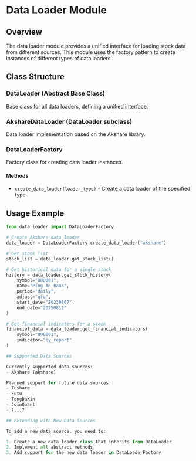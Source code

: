 # Data Loader Module

## Overview

The data loader module provides a unified interface for loading stock data from different sources. This module uses the factory pattern to create instances of different types of data loaders.

## Class Structure

### DataLoader (Abstract Base Class)
Base class for all data loaders, defining a unified interface.

### AkshareDataLoader (DataLoader subclass)
Data loader implementation based on the Akshare library.

### DataLoaderFactory
Factory class for creating data loader instances.

#### Methods
- `create_data_loader(loader_type)` - Create a data loader of the specified type

## Usage Example

```python
from data_loader import DataLoaderFactory

# Create Akshare data loader
data_loader = DataLoaderFactory.create_data_loader("akshare")

# Get stock list
stock_list = data_loader.get_stock_list()

# Get historical data for a single stock
history = data_loader.get_stock_history(
    symbol="000001",
    name="Ping An Bank",
    period="daily",
    adjust="qfq",
    start_date="20230807",
    end_date="20250811"
)

# Get financial indicators for a stock
financial_data = data_loader.get_financial_indicators(
    symbol="000001",
    indicator="by_report"
)

## Supported Data Sources

Currently supported data sources:
- Akshare (akshare)

Planned support for future data sources:
- Tushare
- Futu
- TongDaXin
- JoinQuant
- ?...?

## Extending with New Data Sources

To add a new data source, you need to:

1. Create a new data loader class that inherits from DataLoader
2. Implement all abstract methods
3. Add support for the new data loader in DataLoaderFactory
